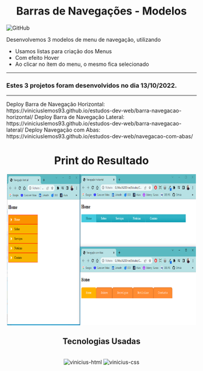 <h1 align="center">Barras de Navegações - Modelos</h1>

![GitHub](https://img.shields.io/github/license/viniciuslemos93/estudos-dev-web)

Desenvolvemos 3 modelos de menu de navegação, utilizando

- Usamos listas para criação dos Menus
- Com efeito Hover
- Ao clicar no ítem do menu, o mesmo fica selecionado

<hr>

<h3> Estes 3 projetos foram desenvolvidos no dia 13/10/2022. </h3>
<hr>
Deploy Barra de Navegação Horizontal: https://viniciuslemos93.github.io/estudos-dev-web/barra-navegacao-horizontal/
Deploy Barra de Navegação Lateral: https://viniciuslemos93.github.io/estudos-dev-web/barra-navegacao-lateral/
Deploy Navegação com Abas: https://viniciuslemos93.github.io/estudos-dev-web/navegacao-com-abas/

<h1 align="center">Print do Resultado</h1>
<div align="center">
<img align="center" alt="Print dos 3 Modelos" height="400" width="500" src="print-resultado-3-projetos.PNG">
</div>
<h2 align="center">Tecnologias Usadas</h2>
<div align="center">
     <div style="display: inline_block margin-left:auto margin-rigth:auto"><br>
        <img align="lef" alt="vinicius-html" height="40 widht="50" src="https://cdn.jsdelivr.net/gh/devicons/devicon/icons/html5/html5-plain-wordmark.svg" />
        <img align="lef" alt="vinicius-css" height="40 widht="50" src="https://cdn.jsdelivr.net/gh/devicons/devicon/icons/css3/css3-plain-wordmark.svg" />
    </div>
</div>
